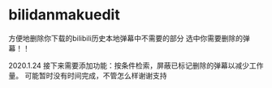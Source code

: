 # bilidanmakuedit
方便地删除你下载的bilibili历史本地弹幕中不需要的部分
选中你需要删除的弹幕！！

2020.1.24
接下来需要添加功能：按条件检索，屏蔽已标记删除的弹幕以减少工作量。
可能暂时没有时间完成，不管怎么样谢谢支持